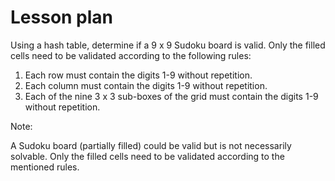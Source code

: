# Lesson plan
  
Using a hash table, determine if a 9 x 9 Sudoku board is valid. Only the filled cells need to be validated according to the following rules:

 1. Each row must contain the digits 1-9 without repetition.
 2. Each column must contain the digits 1-9 without repetition.
 3. Each of the nine 3 x 3 sub-boxes of the grid must contain the digits 1-9 without repetition.
    
Note:

A Sudoku board (partially filled) could be valid but is not necessarily solvable.
Only the filled cells need to be validated according to the mentioned rules.



  